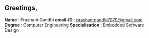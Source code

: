 ## Greetings,


**Name**           : Prashant Gandhi
**email-ID**       : prashantgandhi7979@gmail.com
**Degree**         : Computer Engineering
**Specialisation** : Embedded Software Design

